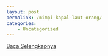 ```yaml
---
layout: post
permalink: /mimpi-kapal-laut-orang/
categories:
    - Uncategorized
---
```


[Baca Selengkapnya](/10)